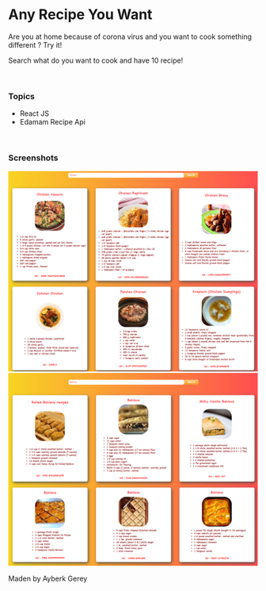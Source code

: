 <h1>Any Recipe You Want</h1>

<p>Are you at home because of corona virus and you want to cook something different ? Try it!</p>
<p>Search what do you want to cook and have 10 recipe!</p><br/>

<h3>Topics</h3>
<ul>
<li>React JS</li>
<li>Edamam Recipe Api</li>
</ul><br/>

<h3>Screenshots</h3>

<div class="row">
  <div class="column">
<img src = "Screenshots/ss1.png" />
<img src = "Screenshots/ss3.png" />
</div>
  
  
  <p>Maden by Ayberk Gerey</p>
